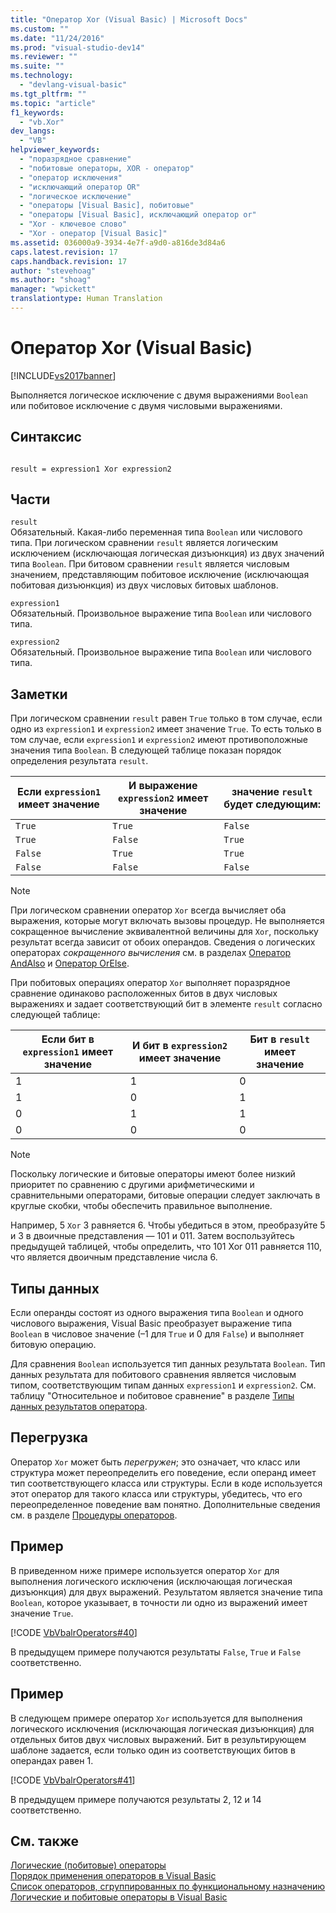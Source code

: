 ```yaml
---
title: "Оператор Xor (Visual Basic) | Microsoft Docs"
ms.custom: ""
ms.date: "11/24/2016"
ms.prod: "visual-studio-dev14"
ms.reviewer: ""
ms.suite: ""
ms.technology: 
  - "devlang-visual-basic"
ms.tgt_pltfrm: ""
ms.topic: "article"
f1_keywords: 
  - "vb.Xor"
dev_langs: 
  - "VB"
helpviewer_keywords: 
  - "поразрядное сравнение"
  - "побитовые операторы, XOR - оператор"
  - "оператор исключения"
  - "исключающий оператор OR"
  - "логическое исключение"
  - "операторы [Visual Basic], побитовые"
  - "операторы [Visual Basic], исключающий оператор or"
  - "Xor - ключевое слово"
  - "Xor - оператор [Visual Basic]"
ms.assetid: 036000a9-3934-4e7f-a9d0-a816de3d84a6
caps.latest.revision: 17
caps.handback.revision: 17
author: "stevehoag"
ms.author: "shoag"
manager: "wpickett"
translationtype: Human Translation
---
```

# Оператор Xor (Visual Basic)
[!INCLUDE[vs2017banner](../../../csharp/includes/vs2017banner.md)]

Выполняется логическое исключение с двумя выражениями `Boolean` или побитовое исключение с двумя числовыми выражениями.  
  
## Синтаксис  
  
```  
  
result = expression1 Xor expression2  
```  
  
## Части  
 `result`  
 Обязательный.  Какая\-либо переменная типа `Boolean` или числового типа.  При логическом сравнении `result` является логическим исключением \(исключающая логическая дизъюнкция\) из двух значений типа `Boolean`.  При битовом сравнении `result` является числовым значением, представляющим побитовое исключение \(исключающая побитовая дизъюнкция\) из двух числовых битовых шаблонов.  
  
 `expression1`  
 Обязательный.  Произвольное выражение типа `Boolean` или числового типа.  
  
 `expression2`  
 Обязательный.  Произвольное выражение типа `Boolean` или числового типа.  
  
## Заметки  
 При логическом сравнении `result` равен `True` только в том случае, если одно из `expression1` и `expression2` имеет значение `True`.  То есть только в том случае, если `expression1` и `expression2` имеют противоположные значения типа `Boolean`.  В следующей таблице показан порядок определения результата `result`.  
  
|Если `expression1` имеет значение|И выражение `expression2` имеет значение|значение `result` будет следующим:|  
|---------------------------------------|----------------------------------------------|----------------------------------------|  
|`True`|`True`|`False`|  
|`True`|`False`|`True`|  
|`False`|`True`|`True`|  
|`False`|`False`|`False`|  
  
> [!NOTE]
>  При логическом сравнении оператор `Xor` всегда вычисляет оба выражения, которые могут включать вызовы процедур.  Не выполняется сокращенное вычисление эквивалентной величины для `Xor`, поскольку результат всегда зависит от обоих операндов.  Сведения о логических операторах *сокращенного вычисления* см. в разделах [Оператор AndAlso](../../../visual-basic/language-reference/operators/andalso-operator.md) и [Оператор OrElse](../../../visual-basic/language-reference/operators/orelse-operator.md).  
  
 При побитовых операциях оператор `Xor` выполняет поразрядное сравнение одинаково расположенных битов в двух числовых выражениях и задает соответствующий бит в элементе `result` согласно следующей таблице:  
  
|Если бит в `expression1` имеет значение|И бит в `expression2` имеет значение|Бит в `result` имеет значение|  
|---------------------------------------------|------------------------------------------|-----------------------------------|  
|1|1|0|  
|1|0|1|  
|0|1|1|  
|0|0|0|  
  
> [!NOTE]
>  Поскольку логические и битовые операторы имеют более низкий приоритет по сравнению с другими арифметическими и сравнительными операторами, битовые операции следует заключать в круглые скобки, чтобы обеспечить правильное выполнение.  
  
 Например, 5 `Xor` 3 равняется 6.  Чтобы убедиться в этом, преобразуйте 5 и 3 в двоичные представления — 101 и 011.  Затем воспользуйтесь предыдущей таблицей, чтобы определить, что 101 Xor 011 равняется 110, что является двоичным представление числа 6.  
  
## Типы данных  
 Если операнды состоят из одного выражения типа `Boolean` и одного числового выражения, Visual Basic преобразует выражение типа `Boolean` в числовое значение \(–1 для `True` и 0 для `False`\) и выполняет битовую операцию.  
  
 Для сравнения `Boolean` используется тип данных результата `Boolean`.  Тип данных результата для побитового сравнения является числовым типом, соответствующим типам данных `expression1` и `expression2`.  См. таблицу "Относительное и побитовое сравнение" в разделе [Типы данных результатов оператора](../../../visual-basic/language-reference/operators/data-types-of-operator-results.md).  
  
## Перегрузка  
 Оператор `Xor` может быть *перегружен*; это означает, что класс или структура может переопределить его поведение, если операнд имеет тип соответствующего класса или структуры.  Если в коде используется этот оператор для такого класса или структуры, убедитесь, что его переопределенное поведение вам понятно.  Дополнительные сведения см. в разделе [Процедуры операторов](../../../visual-basic/programming-guide/language-features/procedures/operator-procedures.md).  
  
## Пример  
 В приведенном ниже примере используется оператор `Xor` для выполнения логического исключения \(исключающая логическая дизъюнкция\) для двух выражений.  Результатом является значение типа `Boolean`, которое указывает, в точности ли одно из выражений имеет значение `True`.  
  
 [!CODE [VbVbalrOperators#40](../CodeSnippet/VS_Snippets_VBCSharp/VbVbalrOperators#40)]  
  
 В предыдущем примере получаются результаты `False`, `True` и `False` соответственно.  
  
## Пример  
 В следующем примере оператор `Xor` используется для выполнения логического исключения \(исключающая логическая дизъюнкция\) для отдельных битов двух числовых выражений.  Бит в результирующем шаблоне задается, если только один из соответствующих битов в операндах равен 1.  
  
 [!CODE [VbVbalrOperators#41](../CodeSnippet/VS_Snippets_VBCSharp/VbVbalrOperators#41)]  
  
 В предыдущем примере получаются результаты 2, 12 и 14 соответственно.  
  
## См. также  
 [Логические \(побитовые\) операторы](../../../visual-basic/language-reference/operators/logical-bitwise-operators.md)   
 [Порядок применения операторов в Visual Basic](../../../visual-basic/language-reference/operators/operator-precedence.md)   
 [Список операторов, сгруппированных по функциональному назначению](../../../visual-basic/language-reference/operators/operators-listed-by-functionality.md)   
 [Логические и побитовые операторы в Visual Basic](../../../visual-basic/programming-guide/language-features/operators-and-expressions/logical-and-bitwise-operators.md)